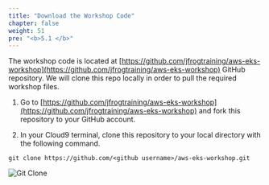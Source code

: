 ```yaml
---
title: "Download the Workshop Code"
chapter: false
weight: 51
pre: "<b>5.1 </b>"
---
```


The workshop code is located at [https://github.com/jfrogtraining/aws-eks-workshop](https://github.com/jfrogtraining/aws-eks-workshop) GitHub repository. We will clone this repo locally in order to pull the required workshop files.

1. Go to [https://github.com/jfrogtraining/aws-eks-workshop](https://github.com/jfrogtraining/aws-eks-workshop) and fork this repository to your GitHub account.

2. In your Cloud9 terminal, clone this repository to your local directory with the following command.

``
git clone https://github.com/<github username>/aws-eks-workshop.git
``


![Git Clone](/images/git-clone-eks.png)
